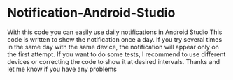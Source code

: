 # Notification-Android-Studio
With this code you can easily use daily notifications in Android Studio
This code is written to show the notification once a day.
If you try several times in the same day with the same device, the notification will appear only on the first attempt.
If you want to do some tests, 
I recommend to use different devices or correcting the code to show it at desired intervals. 
Thanks and let me know if you have any problems
